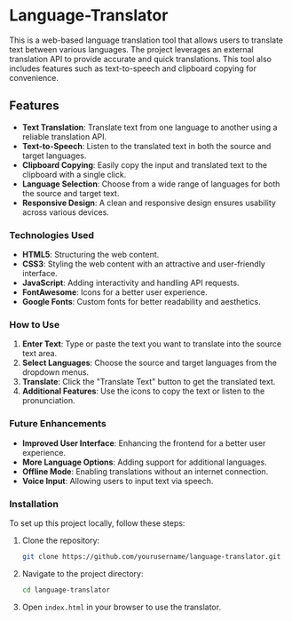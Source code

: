 # Language-Translator

This is a web-based language translation tool that allows users to translate text between various languages. The project leverages an external translation API to provide accurate and quick translations. This tool also includes features such as text-to-speech and clipboard copying for convenience.

## Features

- **Text Translation**: Translate text from one language to another using a reliable translation API.
- **Text-to-Speech**: Listen to the translated text in both the source and target languages.
- **Clipboard Copying**: Easily copy the input and translated text to the clipboard with a single click.
- **Language Selection**: Choose from a wide range of languages for both the source and target text.
- **Responsive Design**: A clean and responsive design ensures usability across various devices.

### Technologies Used

- **HTML5**: Structuring the web content.
- **CSS3**: Styling the web content with an attractive and user-friendly interface.
- **JavaScript**: Adding interactivity and handling API requests.
- **FontAwesome**: Icons for a better user experience.
- **Google Fonts**: Custom fonts for better readability and aesthetics.

### How to Use

1. **Enter Text**: Type or paste the text you want to translate into the source text area.
2. **Select Languages**: Choose the source and target languages from the dropdown menus.
3. **Translate**: Click the "Translate Text" button to get the translated text.
4. **Additional Features**: Use the icons to copy the text or listen to the pronunciation.

### Future Enhancements

- **Improved User Interface**: Enhancing the frontend for a better user experience.
- **More Language Options**: Adding support for additional languages.
- **Offline Mode**: Enabling translations without an internet connection.
- **Voice Input**: Allowing users to input text via speech.

### Installation

To set up this project locally, follow these steps:

1. Clone the repository:
    ```bash
    git clone https://github.com/yourusername/language-translator.git
    ```
2. Navigate to the project directory:
    ```bash
    cd language-translator
    ```
3. Open `index.html` in your browser to use the translator.
